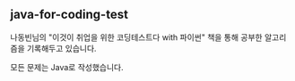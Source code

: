 ## java-for-coding-test

나동빈님의 "이것이 취업을 위한 코딩테스트다 with 파이썬" 책을 통해 공부한 알고리즘을 기록해두고 있습니다.

모든 문제는 Java로 작성했습니다.
